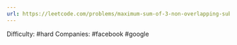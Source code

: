```yaml
---
url: https://leetcode.com/problems/maximum-sum-of-3-non-overlapping-subarrays
---
```


Difficulty: #hard
Companies: #facebook #google